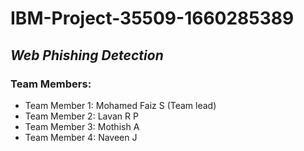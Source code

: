 # IBM-Project-35509-1660285389
## *Web Phishing Detection*
### Team Members:

* Team Member 1: Mohamed Faiz S (Team lead)<br/>
* Team Member 2: Lavan R P <br/>
* Team Member 3: Mothish A <br/>
* Team Member 4: Naveen J <br/>
